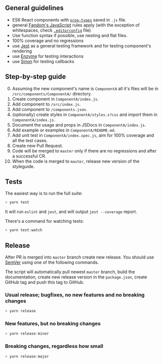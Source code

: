 ## General guidelines
- ES6 React components with [`prop-types`](https://github.com/facebook/prop-types) saved in `.js` file.
- general [Fandom's JavaScript](https://github.com/Wikia/eslint-config-fandom) rules apply (with the exception of whitespaces, check [`.editorconfig`](https://github.com/Wikia/react-design-system/blob/master/.editorconfig) file)
- Use function syntax if possible, use nesting and flat files.
- 100% coverage and no regressions
- use [Jest](https://facebook.github.io/jest/) as a general testing framework and for testing component's rendering
- use [Enzyme](https://github.com/airbnb/enzyme) for testing interactions
- use [Sinon](http://sinonjs.org/) for testing callbacks

## Step-by-step guide
0. Assuming the new component's name is `ComponentA` all it's files will be in `/src/components/ComponentA/` directory.
1. Create component in `ComponentA/index.js`.
2. Add component to `/src/index.js`.
3. Add component to `/components.json`.
4. (optionally) create styles in `ComponentA/styles.s?css` and import them in `ComponentA/index.js`.
5. Document the usage and props in JSDocs in `ComponentA/index.js`.
6. Add example or examples in `ComponentA/README.md`.
7. Add unit test in `ComponentA/index.spec.js`, aim for 100% coverage and all the test cases.
8. Create new Pull Request.
9. Code will be merged to `master` only if there are no regressions and after a successful CR.
10. When the code is merged to `master`, release new version of the styleguide.

## Tests
The easiest way is to run the full suite:
```js static
> yarn test
```
It will run `eslint` and `jest`, and will output `jest --coverage` report.

There's a command for watching tests:
```js static
> yarn test:watch
```

## Release
After PR is merged into `master` branch create new release. You should use [SemVer](http://semver.org/) using one of the following commands.

The script will automatically pull newest `master` branch, build the documentation, create new release version in the `package.json`, create GitHub tag and push this tag to GitHub.

### Usual release; bugfixes, no new features and no breaking changes
```js static
> yarn release
```

### New features, but no breaking changes
```js static
> yarn release:minor
```

### Breaking changes, regardless how small
```js static
> yarn release:major
```
